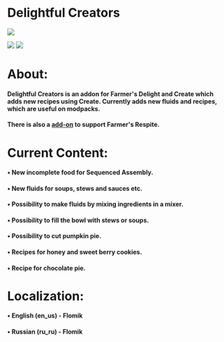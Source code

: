 [CREATE_FABRIC]: https://www.curseforge.com/minecraft/mc-mods/create-fabric
[FARMERS_DELIGHT_FABRIC]: https://www.curseforge.com/minecraft/mc-mods/farmers-delight-fabric
[MODRINTH]: https://modrinth.com/mod/delightdulcreators
[CURSEFORGE]: https://curseforge.com/minecraft/mc-mods/delightful-creators-fabric

# Delightful Creators 

<img src="https://cdn.modrinth.com/data/jmJ87gsb/images/527602ce254ed3b68f42d40960928767639d7760.png">

[![](https://cf.way2muchnoise.eu/873936.svg?badge_style=for_the_badge)][CURSEFORGE]
[![](https://img.shields.io/modrinth/dt/jmJ87gsb?color=brightgreen&logo=modrinth&logoColor=brightgreen&style=for-the-badge)][MODRINTH]

<h1>About: </h1>
<h4>Delightful Creators is an addon for Farmer's Delight and Create which adds new recipes using Create. Currently adds new fluids and recipes, which are useful on modpacks.<h4/>

<h4>There is also a <a href="https://www.curseforge.com/minecraft/mc-mods/respite-creators-fabric" rel="noopener nofollow ugc">add-on</a> to support Farmer's Respite.<h4/>

 

<h1>Current Content: </h1>
<h4>• New incomplete food for Sequenced Assembly.</h4>
<h4>• New fluids for soups, stews and sauces etc.</h4>
<h4>• Possibility to make fluids by mixing ingredients in a mixer.</h4>
<h4>• Possibility to fill the bowl with stews or soups.</h4>
<h4>• Possibility to cut pumpkin pie.</h4>
<h4>• Recipes for honey and sweet berry cookies.</h4>
<h4>• Recipe for chocolate pie.</h4>


<h1>Localization: </h1>
<h4>• English (en_us) - Flomik<h4/>
<h4>• Russian (ru_ru) - Flomik<h4/>

